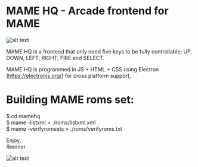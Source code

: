 # MAME HQ - Arcade frontend for MAME

![alt text](https://raw.github.com/bennerhq/mamehq/master/image/screenshot/screenshot-main.png)

MAME HQ is a frontend that only need five keys to be fully controllable; UP, DOWN, LEFT; RIGHT; FIRE and SELECT.

MAME HQ is programmed in JS + HTML + CSS using Electron (https://electronjs.org/) for cross platform support,

# Building MAME roms set:

$ cd mamehq  
$ mame -listxml > ./roms/listxml.xml  
$ mame -verifyromsets > ./roms/verifyroms.txt  


Enjoy,  
/benner


![alt text](https://www.mamedev.org/_include/img/logo-mame.png)
